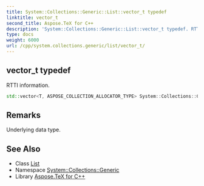 ```yaml
---
title: System::Collections::Generic::List::vector_t typedef
linktitle: vector_t
second_title: Aspose.TeX for C++
description: 'System::Collections::Generic::List::vector_t typedef. RTTI information in C++.'
type: docs
weight: 6000
url: /cpp/system.collections.generic/list/vector_t/
---
```

## vector_t typedef


RTTI information.

```cpp
std::vector<T, ASPOSE_COLLECTION_ALLOCATOR_TYPE> System::Collections::Generic::List< T >::vector_t
```

## Remarks


Underlying data type. 
## See Also

* Class [List](../)
* Namespace [System::Collections::Generic](../../)
* Library [Aspose.TeX for C++](../../../)
